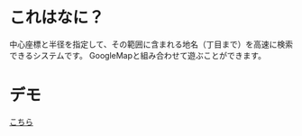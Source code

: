 # これはなに？
中心座標と半径を指定して、その範囲に含まれる地名（丁目まで）を高速に検索できるシステムです。
GoogleMapと組み合わせて遊ぶことができます。

# デモ

[こちら](http://152.69.199.50/)
